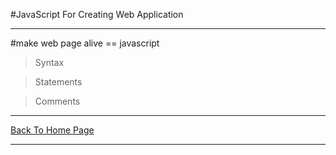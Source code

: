 #JavaScript For Creating Web Application

<hr>

#make web page alive == javascript

> Syntax

> Statements

> Comments

<hr>
<a href="https://punitkatiyar.github.io/">Back To Home Page</a>
<hr>

